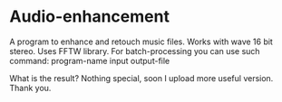# Audio-enhancement
A program to enhance and retouch music files. Works with wave 16 bit stereo. Uses FFTW library.
For batch-processing you can use such command: program-name input output-file

What is the result? Nothing special, soon I upload more useful version. Thank you.
